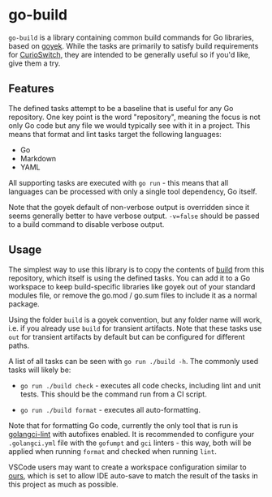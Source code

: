 # go-build

`go-build` is a library containing common build commands for Go libraries,
based on [goyek](https://github.com/goyek/goyek). While the tasks are
primarily to satisfy build requirements for [CurioSwitch](https://github.com/curioswitch),
they are intended to be generally useful so if you'd like, give them a try.

## Features

The defined tasks attempt to be a baseline that is useful for any Go repository.
One key point is the word "repository", meaning the focus is not only Go code
but any file we would typically see with it in a project. This means that
format and lint tasks target the following languages:

- Go
- Markdown
- YAML

All supporting tasks are executed with `go run` - this means that all languages
can be processed with only a single tool dependency, Go itself.

Note that the goyek default of non-verbose output is overridden since it seems
generally better to have verbose output. `-v=false` should be passed to a build
command to disable verbose output.

## Usage

The simplest way to use this library is to copy the contents of [build](./build)
from this repository, which itself is using the defined tasks. You can add it to
a Go workspace to keep build-specific libraries like goyek out of your standard
modules file, or remove the go.mod / go.sum files to include it as a normal
package.

Using the folder `build` is a goyek convention, but any folder name will work,
i.e. if you already use `build` for transient artifacts. Note that these tasks
use `out` for transient artifacts by default but can be configured for different
paths.

A list of all tasks can be seen with `go run ./build -h`. The commonly used tasks
will likely be:

- `go run ./build check` - executes all code checks, including lint and unit tests.
  This should be the command run from a CI script.

- `go run ./build format` - executes all auto-formatting.

Note that for formatting Go code, currently the only tool that is run is
[golangci-lint](https://golangci-lint.run/usage/linters/) with autofixes enabled.
It is recommended to configure your `.golangci.yml` file with the `gofumpt` and
`gci` linters - this way, both will be applied when running `format` and checked
when running `lint`.

VSCode users may want to create a workspace configuration similar to [ours](./go-build.code-workspace),
which is set to allow IDE auto-save to match the result of the tasks in this project
as much as possible.
